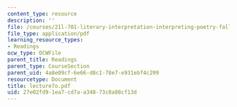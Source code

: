 ```yaml
---
content_type: resource
description: ''
file: /courses/21l-701-literary-interpretation-interpreting-poetry-fall-2003/27e02fd91ea7cd7aa34873c8a88cf13d_lecture7o.pdf
file_type: application/pdf
learning_resource_types:
- Readings
ocw_type: OCWFile
parent_title: Readings
parent_type: CourseSection
parent_uid: 4a8e09cf-6e66-d8c1-78e7-e931ebf4c299
resourcetype: Document
title: lecture7o.pdf
uid: 27e02fd9-1ea7-cd7a-a348-73c8a88cf13d
---
```

